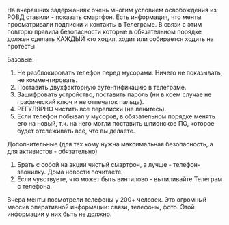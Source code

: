 На вчерашних задержаниях очень многим условием освобождения из РОВД ставили - показать смартфон. Есть информация, что менты просматривали подписки и контакты в Телеграме. В связи с этим повторю правила безопасности которые в обязательном порядке должен сделать КАЖДЫЙ кто ходил, ходит или собирается ходить на протесты

Базовые:

1. Не разблокировать телефон перед мусорами. Ничего не показывать, не комментировать.
2. Поставить двухфакторную аутентификацию в телеграме.
3. Зашифровать устройство, поставить пароль (ни в коем случае не графический ключ и не отпечаток пальца).
4. РЕГУЛЯРНО чистить все переписки (не ленитесь).
5. Если телефон побывал у мусоров, в обязательном порядке менять его на новый, т.к. на него могли поставить шпионское ПО, которое будет отслеживать всё, что вы делаете.

Дополнительные (для тех кому нужна максимальная безопасность, а для активистов - обязательно)

1. Брать с собой на акции чистый смартфон, а лучше - телефон-звонилку. Дома новости почитаете.
2. Если чувствуете, что может быть винтилово - выпиливайте Телеграм с телефона.

Вчера менты посмотрели телефоны у 200+ человек. Это огромный массив оперативной информации: связи, телефоны, фото. Этой информации у них быть не должно. 
